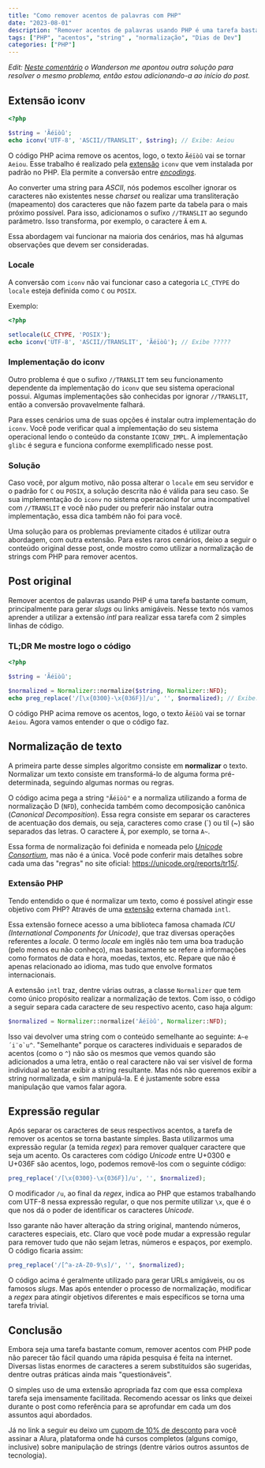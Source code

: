 ```yaml
---
title: "Como remover acentos de palavras com PHP"
date: "2023-08-01"
description: "Remover acentos de palavras usando PHP é uma tarefa bastante comum, principalmente para gerar slugs ou links amigáveis. Entenda nesse texto como você pode usar PHP para remover acentos de textos."
tags: ["PHP", "acentos", "string" , "normalização", "Dias de Dev"]
categories: ["PHP"]
---
```


_Edit: [Neste comentário](https://www.linkedin.com/feed/update/urn:li:activity:7092531957842026499?commentUrn=urn%3Ali%3Acomment%3A%28activity%3A7092531957842026499%2C7092591873462038528%29) o Wanderson me apontou outra solução para resolver o mesmo problema, então estou adicionando-a ao início do post._

## Extensão iconv

```php
<?php

$string = 'Ãéïòû';
echo iconv('UTF-8', 'ASCII//TRANSLIT', $string); // Exibe: Aeiou
```

O código PHP acima remove os acentos, logo, o texto `Ãéïòû` vai se tornar `Aeiou`. Esse trabalho é realizado pela [extensão](/2022-02-13-extensoes-php/) `iconv` que vem instalada por padrão no PHP. Ela permite a conversão entre _[encodings](/2021-08-24-charsets-e-encodings-como-strings-funcionam/)_.

Ao converter uma string para _ASCII_, nós podemos escolher ignorar os caracteres não existentes nesse _charset_ ou realizar uma transliteração (mapeamento) dos caracteres que não fazem parte da tabela para o mais próximo possível. Para isso, adicionamos o sufixo `//TRANSLIT` ao segundo parâmetro. Isso transforma, por exemplo, o caractere `Ã` em `A`.

Essa abordagem vai funcionar na maioria dos cenários, mas há algumas observações que devem ser consideradas.

### Locale

A conversão com `iconv` não vai funcionar caso a categoria `LC_CTYPE` do `locale` esteja definida como `C` ou `POSIX`.

Exemplo:
```php
<?php

setlocale(LC_CTYPE, 'POSIX');
echo iconv('UTF-8', 'ASCII//TRANSLIT', 'Ãéïòû'); // Exibe ?????
```

### Implementação do iconv

Outro problema é que o sufixo `//TRANSLIT` tem seu funcionamento dependente da implementação do `iconv` que seu sistema operacional possui. Algumas implementações são conhecidas por ignorar `//TRANSLIT`, então a conversão provavelmente falhará.

Para esses cenários uma de suas opções é instalar outra implementação do `iconv`. Você pode verificar qual a implementação do seu sistema operacional lendo o conteúdo da constante `ICONV_IMPL`. A implementação `glibc` é segura e funciona conforme exemplificado nesse post.

### Solução

Caso você, por algum motivo, não possa alterar o `locale` em seu servidor e o padrão for `C` ou `POSIX`, a solução descrita não é válida para seu caso. Se sua implementação do `iconv` no sistema operacional for uma incompatível com `//TRANSLIT` e você não puder ou preferir não instalar outra implementação, essa dica também não foi para você.

Uma solução para os problemas previamente citados é utilizar outra abordagem, com outra extensão. Para estes raros cenários, deixo a seguir o conteúdo original desse post, onde mostro como utilizar a normalização de strings com PHP para remover acentos.

## Post original

Remover acentos de palavras usando PHP é uma tarefa bastante comum, principalmente para gerar _slugs_ ou links amigáveis. Nesse texto nós vamos aprender a utilizar a extensão _intl_ para realizar essa tarefa com 2 simples linhas de código.

### TL;DR Me mostre logo o código

```php
<?php

$string = 'Ãéïòû';

$normalized = Normalizer::normalize($string, Normalizer::NFD);
echo preg_replace('/[\x{0300}-\x{036F}]/u', '', $normalized); // Exibe: Aeiou

```

O código PHP acima remove os acentos, logo, o texto `Ãéïòû` vai se tornar `Aeiou`. Agora vamos entender o que o código faz.

## Normalização de texto

A primeira parte desse simples algoritmo consiste em **normalizar** o texto. Normalizar um texto consiste em transformá-lo de alguma forma pré-determinada, seguindo algumas normas ou regras.

O código acima pega a string `"Ãéïòû"` e a normaliza utilizando a forma de normalização D (`NFD`), conhecida também como decomposição canônica (_Canonical Decomposition_). Essa regra consiste em separar os caracteres de acentuação dos demais, ou seja, caracteres como crase (\`) ou til (~) são separados das letras. O caractere `Ã`, por exemplo, se torna `A~`.

Essa forma de normalização foi definida e nomeada pelo [_Unicode Consortium_](/2021-08-24-charsets-e-encodings-como-strings-funcionam/), mas não é a única. Você pode conferir mais detalhes sobre cada uma das "regras" no site oficial: <https://unicode.org/reports/tr15/>.

### Extensão PHP

Tendo entendido o que é normalizar um texto, como é possível atingir esse objetivo com PHP? Através de uma [extensão](/2022-02-13-extensoes-php/) externa chamada `intl`.

Essa extensão fornece acesso a uma biblioteca famosa chamada _ICU (International Components for Unicode)_, que traz diversas operações referentes a _locale_. O termo _locale_ em inglês não tem uma boa tradução (pelo menos eu não conheço), mas basicamente se refere a informações como formatos de data e hora, moedas, textos, etc. Repare que não é apenas relacionado ao idioma, mas tudo que envolve formatos internacionais.

A extensão `intl` traz, dentre várias outras, a classe `Normalizer` que tem como único propósito realizar a normalização de textos. Com isso, o código a seguir separa cada caractere de seu respectivo acento, caso haja algum:

```php
$normalized = Normalizer::normalize('Ãéïòû', Normalizer::NFD);
```

Isso vai devolver uma string com o conteúdo semelhante ao seguinte: ``A~e´i¨o`u^``. "Semelhante" porque os caracteres individuais e separados de acentos (como o `^`) não são os mesmos que vemos quando são adicionados a uma letra, então o real caractere não vai ser visível de forma individual ao tentar exibir a string resultante. Mas nós não queremos exibir a string normalizada, e sim manipulá-la. E é justamente sobre essa manipulação que vamos falar agora.

## Expressão regular

Após separar os caracteres de seus respectivos acentos, a tarefa de remover os acentos se torna bastante simples. Basta utilizarmos uma expressão regular (a temida _regex_) para remover qualquer caractere que seja um acento. Os caracteres com código _Unicode_ entre U+0300 e U+036F são acentos, logo, podemos removê-los com o seguinte código:

```php
preg_replace('/[\x{0300}-\x{036F}]/u', '', $normalized);
```

O modificador `/u`, ao final da _regex_, indica ao PHP que estamos trabalhando com UTF-8 nessa expressão regular, o que nos permite utilizar `\x`, que é o que nos dá o poder de identificar os caracteres _Unicode_.

Isso garante não haver alteração da string original, mantendo números, caracteres especiais, etc. Claro que você pode mudar a expressão regular para remover tudo que não sejam letras, números e espaços, por exemplo. O código ficaria assim:

```php
preg_replace('/[^a-zA-Z0-9\s]/', '', $normalized);
```

O código acima é geralmente utilizado para gerar URLs amigáveis, ou os famosos _slugs_. Mas após entender o processo de normalização, modificar a _regex_ para atingir objetivos diferentes e mais específicos se torna uma tarefa trivial.

## Conclusão

Embora seja uma tarefa bastante comum, remover acentos com PHP pode não parecer tão fácil quando uma rápida pesquisa é feita na internet. Diversas listas enormes de caracteres a serem substituídos são sugeridas, dentre outras práticas ainda mais "questionáveis".

O simples uso de uma extensão apropriada faz com que essa complexa tarefa seja imensamente facilitada. Recomendo acessar os links que deixei durante o post como referência para se aprofundar em cada um dos assuntos aqui abordados.

Já no link a seguir eu deixo um [cupom de 10% de desconto](https://tidd.ly/4d42Myb) para você assinar a Alura, plataforma onde há cursos completos (alguns comigo, inclusive) sobre manipulação de strings (dentre vários outros assuntos de tecnologia).
